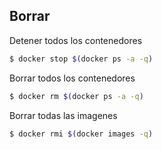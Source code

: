 ## Borrar

Detener todos los contenedores
```sh
$ docker stop $(docker ps -a -q)
```

Borrar todos los contenedores
```sh
$ docker rm $(docker ps -a -q)
```

Borrar todas las imagenes
```sh
$ docker rmi $(docker images -q)
```

 
